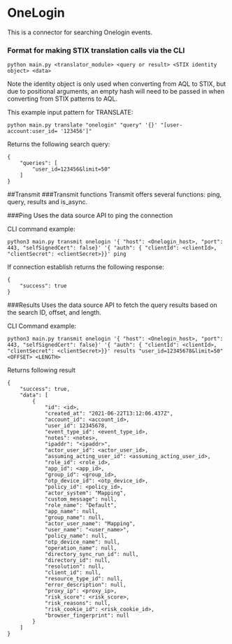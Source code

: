 # OneLogin

This is a connector for searching Onelogin events. 

### Format for making STIX translation calls via the CLI

`python main.py <translator_module> <query or result> <STIX identity object> <data>`

Note the identity object is only used when converting from AQL to STIX, but due to positional arguments, an empty hash will need to be passed in when converting from STIX patterns to AQL.

This example input pattern for TRANSLATE:

`python main.py translate "onelogin" "query" '{}' "[user-account:user_id= '123456']"`

Returns the following search query:

```
{
    "queries": [
        "user_id=123456&limit=50"
    ]
}
```
##Transmit
###Transmit functions
Transmit offers several functions: ping, query, results and is_async.

###Ping
Uses the data source API to ping the connection

CLI command example:
```
python3 main.py transmit onelogin '{ "host": <Onelogin_host>, "port": 443, "selfSignedCert": false}' '{ "auth": { "clientId": <clientId>, "clientSecret": <clientSecret>}}' ping
```
If connection establish returns the following response:
```
{
    "success": true
}
```
###Results
Uses the data source API to fetch the query results based on the search ID, offset, and length.

CLI Command example:
```
python3 main.py transmit onelogin '{ "host": <Onelogin_host>, "port": 443, "selfSignedCert": false}' '{ "auth": { "clientId": <clientId>, "clientSecret": <clientSecret>}}' results "user_id=12345678&limit=50" <OFFSET> <LENGTH> 
```
Returns following result
```
{
    "success": true,
    "data": [
        {
            "id": <id>,
            "created_at": "2021-06-22T13:12:06.437Z",
            "account_id": <account_id>,
            "user_id": 12345678,
            "event_type_id": <event_type_id>,
            "notes": <notes>,
            "ipaddr": "<ipaddr>",
            "actor_user_id": <actor_user_id>,
            "assuming_acting_user_id": <assuming_acting_user_id>,
            "role_id": <role_id>,
            "app_id": <app_id>,
            "group_id": <group_id>,
            "otp_device_id": <otp_device_id>,
            "policy_id": <policy_id>,
            "actor_system": "Mapping",
            "custom_message": null,
            "role_name": "Default",
            "app_name": null,
            "group_name": null,
            "actor_user_name": "Mapping",
            "user_name": "<user_name>",
            "policy_name": null,
            "otp_device_name": null,
            "operation_name": null,
            "directory_sync_run_id": null,
            "directory_id": null,
            "resolution": null,
            "client_id": null,
            "resource_type_id": null,
            "error_description": null,
            "proxy_ip": <proxy_ip>,
            "risk_score": <risk_score>,
            "risk_reasons": null,
            "risk_cookie_id": <risk_cookie_id>,
            "browser_fingerprint": null
        }
    ]
}
```